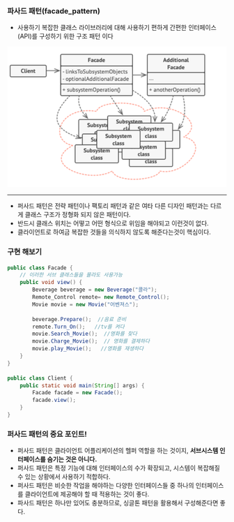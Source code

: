 ### 파사드 패턴(facade_pattern)
- 사용하기 복잡한 클래스 라이브러리에 대해 사용하기 편하게 간편한 인터페이스(API)를 구성하기 위한 구조 패턴 이다


![img.png](img.png)

---

- 퍼사드 패턴은 전략 패턴이나 팩토리 패턴과 같은 여타 다른 디자인 패턴과는 다르게 클래스 구조가 정형화 되지 않은 패턴이다. 
- 반드시 클래스 위치는 어떻고 어떤 형식으로 위임을 해야되고 이런것이 없다. 
- 클라이언트로 하여금 복잡한 것들을 의식하지 않도록 해준다는것이 핵심이다.


### 구현 해보기
```java
public class Facade {
    // 이러한 서브 클래스들을 몰라도 사용가능
    public void view() {
        Beverage beverage = new Beverage("콜라");
        Remote_Control remote= new Remote_Control();
        Movie movie = new Movie("어벤져스");

        beverage.Prepare();  //음료 준비
        remote.Turn_On();   //tv를 켜다
        movie.Search_Movie();  //영화를 찾다
        movie.Charge_Movie();  // 영화를 결제하다
        movie.play_Movie();   //영화를 재생하다
    }
}

public class Client {
    public static void main(String[] args) {
        Facade facade = new Facade();
        facade.view();
    }
}
```

### 퍼사드 패턴의 중요 포인트!

- 퍼사드 패턴은 클라이언트 어플리케이션의 헬퍼 역할을 하는 것이지, **서브시스템 인터페이스를 숨기는 것은 아니다.**
- 퍼사드 패턴은 특정 기능에 대해 인터페이스의 수가 확장되고, 시스템이 복잡해질 수 있는 상황에서 사용하기 적합하다.
- 퍼사드 패턴은 비슷한 작업을 해야하는 다양한 인터페이스들 중 하나의 인터페이스를 클라이언트에 제공해야 할 때 적용하는 것이 좋다.
- 파사드 패턴은 하나만 있어도 충분하므로, 싱글톤 패턴을 활용해서 구성해준다면 좋다.
